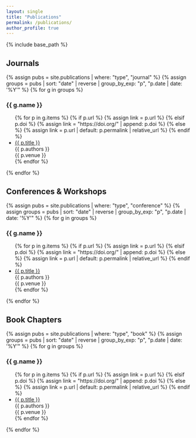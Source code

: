 ```yaml
---
layout: single
title: "Publications"
permalink: /publications/
author_profile: true
---
```


{% include base_path %}

## Journals
{% assign pubs = site.publications | where: "type", "journal" %}
{% assign groups = pubs | sort: "date" | reverse | group_by_exp: "p", "p.date | date: '%Y'" %}
{% for g in groups %}
### {{ g.name }}
<ul class="pub-list">
  {% for p in g.items %}
    {% if p.url %}
      {% assign link = p.url %}
    {% elsif p.doi %}
      {% assign link = "https://doi.org/" | append: p.doi %}
    {% else %}
      {% assign link = p.url | default: p.permalink | relative_url %}
    {% endif %}
    <li>
      <a href="{{ link }}">{{ p.title }}</a><br>
      <span class="pub-authors">{{ p.authors }}</span><br>
      <span class="pub-venue">{{ p.venue }}</span>
    </li>
  {% endfor %}
</ul>
{% endfor %}

## Conferences & Workshops
{% assign pubs = site.publications | where: "type", "conference" %}
{% assign groups = pubs | sort: "date" | reverse | group_by_exp: "p", "p.date | date: '%Y'" %}
{% for g in groups %}
### {{ g.name }}
<ul class="pub-list">
  {% for p in g.items %}
    {% if p.url %}
      {% assign link = p.url %}
    {% elsif p.doi %}
      {% assign link = "https://doi.org/" | append: p.doi %}
    {% else %}
      {% assign link = p.url | default: p.permalink | relative_url %}
    {% endif %}
    <li>
      <a href="{{ link }}">{{ p.title }}</a><br>
      <span class="pub-authors">{{ p.authors }}</span><br>
      <span class="pub-venue">{{ p.venue }}</span>
    </li>
  {% endfor %}
</ul>
{% endfor %}

## Book Chapters
{% assign pubs = site.publications | where: "type", "book" %}
{% assign groups = pubs | sort: "date" | reverse | group_by_exp: "p", "p.date | date: '%Y'" %}
{% for g in groups %}
### {{ g.name }}
<ul class="pub-list">
  {% for p in g.items %}
    {% if p.url %}
      {% assign link = p.url %}
    {% elsif p.doi %}
      {% assign link = "https://doi.org/" | append: p.doi %}
    {% else %}
      {% assign link = p.url | default: p.permalink | relative_url %}
    {% endif %}
    <li>
      <a href="{{ link }}">{{ p.title }}</a><br>
      <span class="pub-authors">{{ p.authors }}</span><br>
      <span class="pub-venue">{{ p.venue }}</span>
    </li>
  {% endfor %}
</ul>
{% endfor %}
